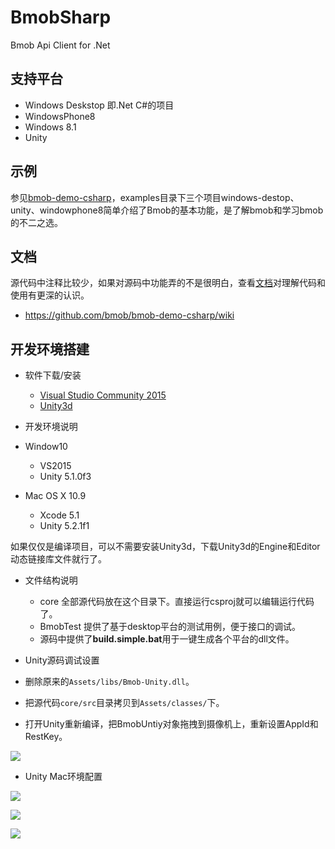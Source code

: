 # BmobSharp

Bmob Api Client for .Net

## 支持平台

* Windows Deskstop 即.Net C#的项目
* WindowsPhone8
* Windows 8.1
* Unity

## 示例

参见[bmob-demo-csharp](https://github.com/bmob/bmob-demo-csharp)，examples目录下三个项目windows-destop、unity、windowphone8简单介绍了Bmob的基本功能，是了解bmob和学习bmob的不二之选。

## 文档

源代码中注释比较少，如果对源码中功能弄的不是很明白，查看[文档](https://github.com/bmob/bmob-demo-csharp/wiki)对理解代码和使用有更深的认识。

* <https://github.com/bmob/bmob-demo-csharp/wiki>

## 开发环境搭建

* 软件下载/安装

  * [Visual Studio Community 2015](https://www.visualstudio.com/zh-cn/visual-studio-homepage-vs.aspx)
  * [Unity3d](http://unity3d.com/cn/get-unity/download?ref=personal)

* 开发环境说明

 * Window10
   * VS2015
   * Unity 5.1.0f3
 * Mac OS X 10.9
   * Xcode 5.1
   * Unity 5.2.1f1

如果仅仅是编译项目，可以不需要安装Unity3d，下载Unity3d的Engine和Editor动态链接库文件就行了。

* 文件结构说明

  * core 全部源代码放在这个目录下。直接运行csproj就可以编辑运行代码了。
  * BmobTest 提供了基于desktop平台的测试用例，便于接口的调试。
  * 源码中提供了**build.simple.bat**用于一键生成各个平台的dll文件。
  
* Unity源码调试设置

 * 删除原来的`Assets/libs/Bmob-Unity.dll`。
 * 把源代码`core/src`目录拷贝到`Assets/classes/`下。
 * 打开Unity重新编译，把BmobUntiy对象拖拽到摄像机上，重新设置AppId和RestKey。
 
![](https://cloud.githubusercontent.com/assets/667902/10300818/2742146a-6c2e-11e5-8367-b2304abfc2dd.jpg)

* Unity Mac环境配置

![](https://raw.githubusercontent.com/bmob/bmob-demo-csharp/master/images/unity-ios-simulator.png)

![](https://cloud.githubusercontent.com/assets/667902/10384088/a2ff6304-6e69-11e5-8f2e-3221e8ac7851.png)

![](https://cloud.githubusercontent.com/assets/667902/10384074/637611a6-6e69-11e5-9406-a68414742547.png)

